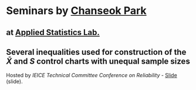 # Seminars by [Chanseok Park](https://appliedstat.github.io) 
  at [Applied Statistics Lab.](https://statpnu.github.io)
---

## Several inequalities used for construction of the $\bar{X}$ and $S$ control charts with unequal sample sizes

Hosted by *IEICE Technical Committee Conference on Reliability*
    - [Slide](Slide-Park-Nagoya.pdf) (slide).

